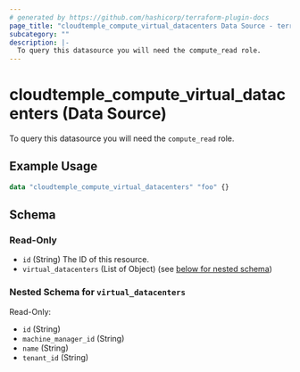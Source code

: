 ```yaml
---
# generated by https://github.com/hashicorp/terraform-plugin-docs
page_title: "cloudtemple_compute_virtual_datacenters Data Source - terraform-provider-cloudtemple"
subcategory: ""
description: |-
  To query this datasource you will need the compute_read role.
---
```


# cloudtemple_compute_virtual_datacenters (Data Source)

To query this datasource you will need the `compute_read` role.

## Example Usage

```terraform
data "cloudtemple_compute_virtual_datacenters" "foo" {}
```

<!-- schema generated by tfplugindocs -->
## Schema

### Read-Only

- `id` (String) The ID of this resource.
- `virtual_datacenters` (List of Object) (see [below for nested schema](#nestedatt--virtual_datacenters))

<a id="nestedatt--virtual_datacenters"></a>
### Nested Schema for `virtual_datacenters`

Read-Only:

- `id` (String)
- `machine_manager_id` (String)
- `name` (String)
- `tenant_id` (String)


